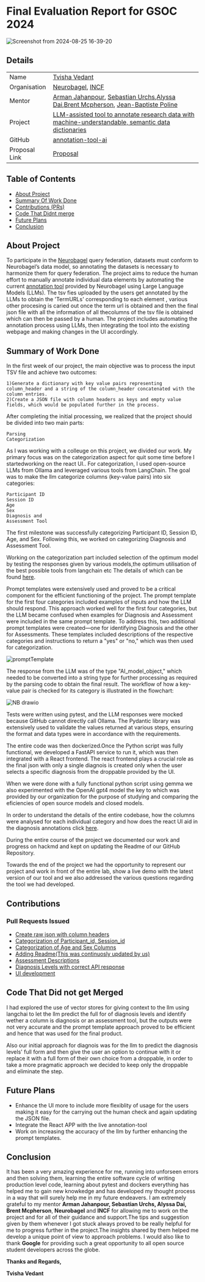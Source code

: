 # Final Evaluation Report for GSOC 2024


![Screenshot from 2024-08-25 16-39-20](https://github.com/user-attachments/assets/8986652e-2b46-41c5-95c6-0de50a5b8701)


## Details

|  |  |
| --- | --- |
| Name | [Tvisha Vedant](https://github.com/tvilight4) |
| Organisation | [Neurobagel](https://neurobagel.org/), [INCF](https://www.incf.org/)  |
| Mentor | [Arman Jahanpour](https://github.com/rmanaem), [Sebastian Urchs](https://github.com/surchs),[Alyssa Dai](https://github.com/alyssadai),[Brent Mcpherson](), [Jean-Baptiste Poline ](https://github.com/jbpoline) |
| Project | [LLM-assisted tool to annotate research data with machine-understandable, semantic data dictionaries](https://summerofcode.withgoogle.com/programs/2024/projects/RbOlafUP) |
| GitHub | [annotation-tool-ai](https://github.com/neurobagel/annotation-tool-ai) |
|Proposal Link | [Proposal](https://drive.google.com/file/d/14q-lONhCMoZImAJuH0ZKCXXltvs84h4q/view?usp=sharing) |


## Table of Contents

- [About Project](#about-project)
- [Summary Of Work Done](#summary-of-work-done)
- [Contributions (PRs)](#contributions)
- [Code That Didnt merge](#code-that-did-not-get-merged)
- [Future Plans](#future-plans)
- [Conclusion](#conclusion)


## About Project
To participate in the [Neurobagel](https://neurobagel.org/) query federation, datasets must conform to Neurobagel’s data model, so annotating the datasets is necessary to harmonize them for query federation. The project aims to reduce the human effort to manually annotate individual data elements by automating the current [annotation tool](https://neurobagel.org/annotation_tool/) provided by Neurobagel using Large Language Models (LLMs). The tsv fies uploaded by the users get annotated by the LLMs to obtain the 'TermURLs' corresponding to each element , various other procesing is caried out once the term url is obtained and then the final json file with all the information of all thecolumns of the tsv file is obtained which can then be passed by a human.
The project includes automating the annotation process using LLMs, then integrating the tool into the existing webpage and making changes in the UI accordingly.

## Summary of Work Done

In the first week of our project, the main objective was to process the input TSV file and achieve two outcomes:

    1)Generate a dictionary with key value pairs representing column_header and a string of the column_header concatenated with the column entries.
    2)Create a JSON file with column headers as keys and empty value fields, which would be populated further in the process.

After completing the initial processing, we realized that the project should be divided into two main parts:

    Parsing
    Categorization

As I was working with a colleuge on this project, we divided our work. My primary focus was on the categorization aspect for quit some time before I startedworking on the react UI..
For categorization, I used open-source LLMs from Ollama and leveraged various tools from LangChain. The goal was to make the llm categorize columns (key-value pairs) into six categories:

    Participant ID
    Session ID
    Age
    Sex
    Diagnosis and 
    Assessment Tool

The first milestone was successfully categorizing Participant ID, Session ID, Age, and Sex. Following this, we worked on categorizing Diagnosis and Assessment Tool.

Working on the categorization part included selection of the optimum model by testing the responses given by various models,the optimum utilisation of the best possible tools from langchain etc
The details of which can be found [here](page2.md).

Prompt templates were extensively used and proved to be a critical component for the efficient functioning of the project. The prompt template for the first four categories included examples of inputs and how the LLM should respond. This approach worked well for the first four categories, but the LLM became confused when examples for Diagnosis and Assessment were included in the same prompt template. To address this, two additional prompt templates were created—one for identifying Diagnosis and the other for Assessments. These templates included descriptions of the respective categories and instructions to return a "yes" or "no," which was then used for categorization.

![promptTemplate](https://github.com/user-attachments/assets/2189d6e1-d6c4-4094-81ca-036d58a6685f)



The response from the LLM was of the type "AI_model_object," which needed to be converted into a string type for further processing as required by the parsing code to obtain the final result. The workflow of how a key-value pair is checked for its category is illustrated in the flowchart:


![NB drawio](https://github.com/user-attachments/assets/2553f4c0-2a83-4ef9-97dd-df6515d5009c)





Tests were written using pytest, and the LLM responses were mocked because GitHub cannot directly call Ollama. The Pydantic library was extensively used to validate the values returned at various steps, ensuring the format and data types were in accordance with the requirements.


The entire code was then dockerized.Once the Python script was fully functional, we developed a FastAPI service to run it, which was then integrated with a React frontend. The react frontend plays a crucial role as the final json with only a single diagnois is created only when the user selects a specific diagnosis from the droppable provided by the UI.

When we were done with a fully functional python script using gemma we also experimented with the OpenAI gpt4 model the key to which was provided by our organization for the purpose of studying and comparing the eficiencies of open source models and closed models.

In order to understand the details of the entire codebase, how the columns were analysed for each individual category and how does the react UI aid in the diagnosis annotations click [here](page3.md).

During the entire course of the project we documented our work and progress on hackmd and kept on updating the Readme of our GitHub Repository.

Towards the end of the project we had the opportunity to represent our project and work in front of the entire lab, show a live demo with the latest version of our tool and we also addressed the various questions regarding the tool we had developed.

## Contributions

### Pull Requests Issued

- [Create raw json with column headers](https://github.com/neurobagel/annotation-tool-ai/pull/11)
- [Categorization of Participant_id, Session_id](https://github.com/neurobagel/annotation-tool-ai/pull/26)
- [Categorization of Age and Sex Columns](https://github.com/neurobagel/annotation-tool-ai/pull/30)
- [Adding Readme(This was continuosly updated by us)](https://github.com/neurobagel/annotation-tool-ai/pull/35)
- [Assessment Descriptions](https://github.com/neurobagel/annotation-tool-ai/pull/46)
- [Diagnosis Levels with correct API response](https://github.com/neurobagel/annotation-tool-ai/pull/57)
- [UI development](https://github.com/neurobagel/annotation-tool-ai/pull/60)

## Code That Did not get Merged
I had explored the use of vector stores for giving context to the llm using langchai to let the llm predict the full for of diagnosis levels and identify wether a column is diagnosis or an assessment tool, but the outputs were not very accurate and the prompt template approach proved to be efficient and hence that was used for the final product.

Also our initial approach for diagnois was for the llm to predict the diagnosis levels' full form and then give the user an option to continue with it or replace it with a full form of their own choice from a droppable, in order to take a more pragmatic approach we decided to keep only the droppable and eliminate the step.


## Future Plans

- Enhance the UI more to include more flexiblity of usage for the users making it easy for the carrying out the human check and again updating the JSON file.
- Integrate the React APP with the live annotation-tool
- Work on increasing the accuracy of the llm by further enhancing the prompt templates.

## Conclusion

It has been a very amazing experience for me, running into unforseen errors and then solving them, learning the entire software cycle of writing production level code, learning about pytest and dockers everything has helped me to gain new knowkedge and has developed my thought process in a way that will surely help me in my future endeavers. I am extremely grateful to my mentor **Arman Jahanpour, Sebastian Urchs, Alyssa Dai, Brent Mcpherson**, **Neurobagel** and **INCF** for allowing me to work on the project and for all of their guidance and support.The tips and suggestion given by them whenever I got stuck always proved to be really helpful for me to progress further in the project.The insights shared by them helped me develop a unique point of view to approach problems. I would also like to thank **Google** for providing such a great opportunity to all open source student developers across the globe.

**Thanks and Regards,**

**Tvisha Vedant**
